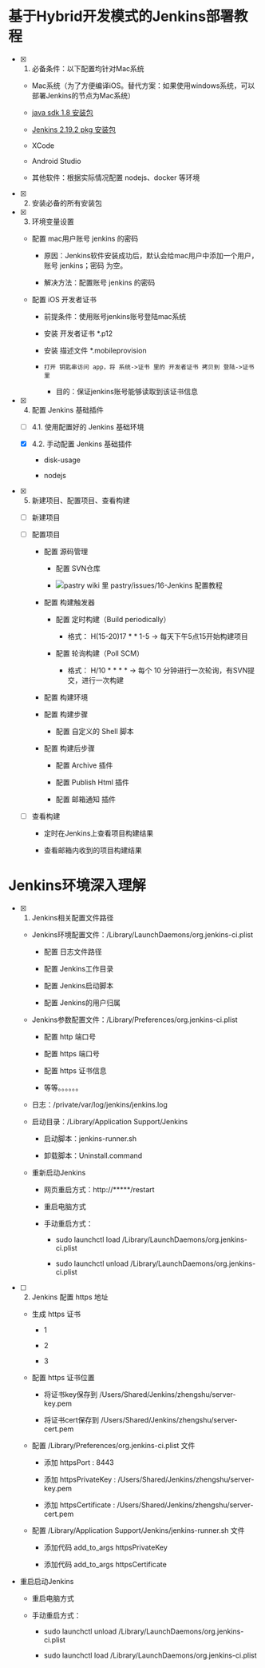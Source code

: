 # 基于Hybrid开发模式的Jenkins部署教程

- [x] 1. 必备条件：以下配置均针对Mac系统
    
    - Mac系统（为了方便编译iOS。替代方案：如果使用windows系统，可以部署Jenkins的节点为Mac系统）
    
    - [java sdk 1.8 安装包](http://download.oracle.com/otn-pub/java/jdk/8u112-b16/jdk-8u112-macosx-x64.dmg)
    
    - [Jenkins 2.19.2 pkg 安装包](http://ftp.tsukuba.wide.ad.jp/software/jenkins/osx-stable/jenkins-2.19.2.pkg)
    
    - XCode
    
    - Android Studio
    
    - 其他软件：根据实际情况配置 nodejs、docker 等环境

- [x] 2. 安装必备的所有安装包

- [x] 3. 环境变量设置
    
    - 配置 mac用户账号 jenkins 的密码
        
        - 原因：Jenkins软件安装成功后，默认会给mac用户中添加一个用户，账号 jenkins；密码 为空。
        
        - 解决方法：配置账号 jenkins 的密码
    
    - 配置 iOS 开发者证书
        - 前提条件：使用账号jenkins账号登陆mac系统
        
        - 安装 开发者证书 *.p12
        
        - 安装 描述文件 *.mobileprovision
        
        - `打开 钥匙串访问 app，将 系统->证书 里的 开发者证书 拷贝到 登陆->证书里`
            - 目的：保证jenkins账号能够读取到该证书信息  

- [x] 4. 配置 Jenkins 基础插件
    
    - [ ] 4.1. 使用配置好的 Jenkins 基础环境
    
    - [x] 4.2. 手动配置 Jenkins 基础插件
    
        - disk-usage
    
        - nodejs

- [x] 5. 新建项目、配置项目、查看构建
    
    - [ ] 新建项目
    
    - [ ] 配置项目
       
        - 配置 源码管理
        
            - 配置 SVN仓库
            
            - ![pastry wiki 里 pastry/issues/16-Jenkins 配置教程](https://pastryteam.github.io/pastry/issues/0-images/12/12-1.png)
        
        - 配置 构建触发器
            
            - 配置 定时构建（Build periodically）
                
                - 格式： H(15-20)17 * * 1-5   -> 每天下午5点15开始构建项目

            - 配置 轮询构建（Poll SCM）
                
                - 格式： H/10 * * * *   -> 每个 10 分钟进行一次轮询，有SVN提交，进行一次构建
    
        - 配置 构建环境
        
        - 配置 构建步骤
    
            - 配置 自定义的 Shell 脚本
        
        - 配置 构建后步骤
            
            - 配置 Archive 插件
            
            - 配置 Publish Html 插件
    
            - 配置 邮箱通知 插件
            
    - [ ] 查看构建
        
        - 定时在Jenkins上查看项目构建结果
        
        - 查看邮箱内收到的项目构建结果


# Jenkins环境深入理解

- [x] 1. Jenkins相关配置文件路径
    
    - Jenkins环境配置文件：/Library/LaunchDaemons/org.jenkins-ci.plist
        
        - 配置 日志文件路径
       
        - 配置 Jenkins工作目录
       
        - 配置 Jenkins启动脚本
       
        - 配置 Jenkins的用户归属
    
    - Jenkins参数配置文件：/Library/Preferences/org.jenkins-ci.plist
        
        - 配置 http 端口号
        
        - 配置 https 端口号
        
        - 配置 https 证书信息

        - 等等。。。。。。
    
    - 日志：/private/var/log/jenkins/jenkins.log 
    
    - 启动目录：/Library/Application Support/Jenkins
        
        - 启动脚本：jenkins-runner.sh
        
        - 卸载脚本：Uninstall.command
    
    - 重新启动Jenkins
    
        - 网页重启方式：http://*****/restart
        
        - 重启电脑方式
        
        - 手动重启方式：
        
            - sudo launchctl load /Library/LaunchDaemons/org.jenkins-ci.plist
 
            - sudo launchctl unload /Library/LaunchDaemons/org.jenkins-ci.plist


- [ ] 2. Jenkins 配置 https 地址
        
    - 生成 https 证书
    
        - 1 
        
        - 2
        
        - 3
        
    - 配置 https 证书位置
        
        - 将证书key保存到 /Users/Shared/Jenkins/zhengshu/server-key.pem
        
        - 将证书cert保存到 /Users/Shared/Jenkins/zhengshu/server-cert.pem
        
    - 配置 /Library/Preferences/org.jenkins-ci.plist 文件
            
        - 添加 httpsPort : 8443
            
        - 添加 httpsPrivateKey : /Users/Shared/Jenkins/zhengshu/server-key.pem
            
        - 添加 httpsCertificate : /Users/Shared/Jenkins/zhengshu/server-cert.pem
        
    - 配置 /Library/Application Support/Jenkins/jenkins-runner.sh 文件
        
        - 添加代码 add_to_args httpsPrivateKey
            
        - 添加代码 add_to_args httpsCertificate
    
- 重启启动Jenkins
            
    - 重启电脑方式
            
    - 手动重启方式：
 
        - sudo launchctl unload /Library/LaunchDaemons/org.jenkins-ci.plist
        
        - sudo launchctl load /Library/LaunchDaemons/org.jenkins-ci.plist

